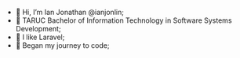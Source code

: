 - 👋 Hi, I’m Ian Jonathan @ianjonlin;
- 📖 TARUC Bachelor of Information Technology in Software Systems Development;
- 👀 I like Laravel;
- 🌱 Began my journey to code;
